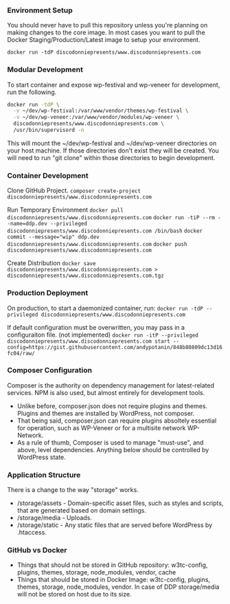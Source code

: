 ### Environment Setup
You should never have to pull this repository unless you're planning on making changes to the core image.
In most cases you want to pull the Docker Staging/Production/Latest image to setup your environment.

`docker run -tdP discodonniepresents/www.discodonniepresents.com`

### Modular Development
To start container and expose wp-festival and wp-veneer for development, run the following.

```sh
docker run -tdP \
  -v ~/dev/wp-festival:/var/www/vendor/themes/wp-festival \
  -v ~/dev/wp-veneer:/var/www/vendor/modules/wp-veneer \
  discodonniepresents/www.discodonniepresents.com \
  /usr/bin/supervisord -n
```

This will mount the ~/dev/wp-festival and ~/dev/wp-veneer directories on your host machine.
If those directories don't exist they will be created.
You will need to run "git clone" within those directories to begin development.

### Container Development

Clone GitHub Project.
`composer create-project discodonniepresents/www.discodonniepresents.com`

Run Temporary Environment
`docker pull discodonniepresents/www.discodonniepresents.com`
`docker run -tiP --rm --name=ddp.dev --privileged discodonniepresents/www.discodonniepresents.com /bin/bash`
`docker commit --message="wip" ddp.dev discodonniepresents/www.discodonniepresents.com`
`docker push discodonniepresents/www.discodonniepresents.com`

Create Distribution
`docker save discodonniepresents/www.discodonniepresents.com > discodonniepresents/www.discodonniepresents.com.tgz`

### Production Deployment
On production, to start a daemonized container, run:
`docker run -tdP --privileged discodonniepresents/www.discodonniepresents.com`

If default configuration must be overwritten, you may pass in a configuraiton file. (not implemented)
`docker run -itP --privileged discodonniepresents/www.discodonniepresents.com start --config=https://gist.githubusercontent.com/andypotanin/848b80809dc13d16fc04/raw/`

### Composer Configuration
Composer is the authority on dependency management for latest-related services. NPM is also used, but almost entirely for development tools.

* Unlike before, composer.json does not require plugins and themes. Plugins and themes are installed by WordPress, not composer.
* That being said, composer.json can require plugins absoltely essential for operation, such as WP-Veneer or for a multisite network WP-Network.
* As a rule of thumb, Composer is used to manage "must-use", and above, level dependencies. Anything below should be controlled by WordPress state.

### Application Structure
There is a change to the way "storage" works.

* /storage/assets - Domain-specific asset files, such as styles and scripts, that are generated based on domain settings.
* /storage/media  - Uploads.
* /storage/static - Any static files that are served before WordPress by .htaccess.

### GitHub vs Docker

* Things that should not be stored in GitHub repository: w3tc-config, plugins, themes, storage, node_modules, vendor, cache
* Things that should be stored in Docker Image: w3tc-config, plugins, themes, storage, node_modules, vendor. In case of DDP storage/media will not be stored on host due to its size.
